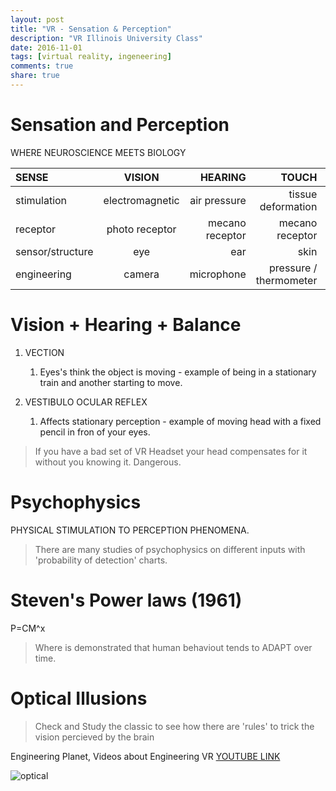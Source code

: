 ```yaml
---
layout: post
title: "VR - Sensation & Perception"
description: "VR Illinois University Class"
date: 2016-11-01
tags: [virtual reality, ingeneering]
comments: true
share: true
---
```


# Sensation and Perception 
WHERE NEUROSCIENCE MEETS BIOLOGY 

| SENSE   | VISION  | HEARING |TOUCH   |BALANCE |TASTE/SMELL|
|:--------|:-------:|--------:|-------:|-------:|-------:|
| stimulation| electromagnetic | air pressure | tissue deformation | acceleration | chemical composition |
| receptor | photo receptor | mecano receptor | mecano receptor | mecano receptor | chemical receptor |
| sensor/structure | eye | ear |skin |vestibular |mouth/nose |
| engineering | camera | microphone |pressure / thermometer |IMU |gloves...etc |

# Vision + Hearing + Balance
1. VECTION
   1. Eyes's think the object is moving - example of being in a stationary train and another starting to move.

2. VESTIBULO OCULAR REFLEX
   1. Affects stationary perception - example of moving head with a fixed pencil in fron of your eyes.
   
> If you have a bad set of VR Headset your head compensates for it without you knowing it. Dangerous.
   
# Psychophysics
PHYSICAL STIMULATION TO PERCEPTION PHENOMENA.

> There are many studies of psychophysics on different inputs with 'probability of detection' charts.

# Steven's Power laws (1961)
P=CM^x
> Where is demonstrated that human behaviout tends to ADAPT over time.

# Optical Illusions
> Check and Study the classic to see how there are 'rules' to trick the vision percieved by the brain

Engineering Planet, Videos about Engineering VR [YOUTUBE LINK](https://www.youtube.com/playlist?list=PLnrQYulaS3_75MlCYVoKftnMQlFd5iGG-)  

![optical](https://cloud.githubusercontent.com/assets/17754060/19907964/7d4286d4-a057-11e6-9531-94c786d584b8.png)


